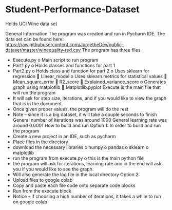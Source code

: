 # Student-Performance-Dataset
Holds UCI Wine data set

General Information
The program was created and run in Pycharm IDE.
The data set can be found here: https://raw.githubusercontent.com/JorgetheDev/public-dataset/master/winequality-red.csv
The program has three files
-	Execute.py
o	Main script to run program
-	Part1.py
o	Holds classes and functions for part 1
-	Part2.py
o	Holds class and function for part 2
o	Uses sklearn for regression
	Linear_model
o	Uses sklearn.metrics for statistical values
	Mean_square_error
	R2_score
	Explained_variance_score
o	Generates graph using matplotlib
	Matplotlib.pyplot
Execute is the main file that will run the program
-	It will ask for step size, iterations, and if you would like to view the graph that is in the document.
-	Once given proper values, the program will do the rest
-	Note – since it is a big dataset, it will take a couple seconds to finish
General number of iterations was around 1000
General learning rate was around 0.0001
How to build and run
Option 1:
In order to build and run the program
-	 Create a new project in an IDE, such as pycharm
-	Place files in the directory
-	download the necessary libraries
o	numpy
o	pandas
o	sklearn
o	matplotlib
-	run the program from execute.py
o	this is the main python file
-	the program will ask for iterations, learning rate and in the end will ask you if you would like to see the graph.
-	Will also generate the log file in the local directory 
Option 2:
-	Upload files to google colab
-	Copy and paste each file code onto separate code blocks
-	Run from the execute block
-	Notice – if choosing a high number of iterations, it takes a while to run on google colab

